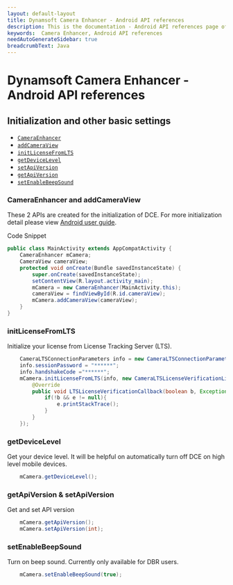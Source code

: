 ```yaml
---
layout: default-layout
title: Dynamsoft Camera Enhancer - Android API references
description: This is the documentation - Android API references page of Dynamsoft Camera Enhancer.
keywords:  Camera Enhancer, Android API references
needAutoGenerateSidebar: true
breadcrumbText: Java
---
```


# Dynamsoft Camera Enhancer - Android API references

## Initialization and other basic settings

- [`CameraEnhancer`](#CameraEnhancer-and-addCameraView)
- [`addCameraView`](#CameraEnhancer-&-addCameraView)
- [`initLicenseFromLTS`](#initLicenseFromLTS)
- [`getDeviceLevel`](#getDeviceLevel)
- [`setApiVersion`](#getApiVersion-&-setApiVersion)
- [`getApiVersion`](#getApiVersion-&-setApiVersion)
- [`setEnableBeepSound`](#setEnableBeepSound)

### CameraEnhancer and addCameraView

These 2 APIs are created for the initialization of DCE. For more initialization detail please view [Android user guide]().
    
Code Snippet
```java
public class MainActivity extends AppCompatActivity {
    CameraEnhancer mCamera;
    CameraView cameraView;
    protected void onCreate(Bundle savedInstanceState) {
        super.onCreate(savedInstanceState);
        setContentView(R.layout.activity_main);
        mCamera = new CameraEnhancer(MainActivity.this);
        cameraView = findViewById(R.id.cameraView);
        mCamera.addCameraView(cameraView);
    }
}  
```

### initLicenseFromLTS

Initialize your license from License Tracking Server (LTS).
```java
    CameraLTSConnectionParameters info = new CameraLTSConnectionParameters();
    info.sessionPassword = "******";
    info.handshakeCode ="******";
    mCamera.initLicenseFromLTS(info, new CameraLTSLicenseVerificationListener() {
        @Override
        public void LTSLicenseVerificationCallback(boolean b, Exception e) {
            if(!b && e != null){
                e.printStackTrace();
            }
        }
    });
```

### getDeviceLevel

Get your device level. It will be helpful on automatically turn off DCE on high level mobile devices. 
```java
    mCamera.getDeviceLevel();
```

### getApiVersion & setApiVersion

Get and set API version
```java
    mCamera.getApiVersion();
    mCamera.setApiVersion(int);
```

### setEnableBeepSound

Turn on beep sound. Currently only available for DBR users.
```java
    mCamera.setEnableBeepSound(true);
```
